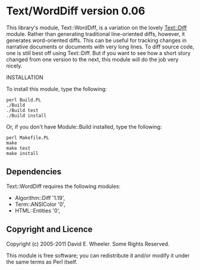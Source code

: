 Text/WordDiff version 0.06
==========================

This library's module, Text::WordDiff, is a variation on the lovely
[Text::Diff](http://search.cpan.org/perldoc?Text::Diff) module. Rather than
generating traditional line-oriented diffs, however, it generates
word-oriented diffs. This can be useful for tracking changes in narrative
documents or documents with very long lines. To diff source code, one is still
best off using Text::Diff. But if you want to see how a short story changed
from one version to the next, this module will do the job very nicely.

INSTALLATION

To install this module, type the following:

    perl Build.PL
    ./Build
    ./Build test
    ./Build install

Or, if you don't have Module::Build installed, type the following:

    perl Makefile.PL
    make
    make test
    make install

Dependencies
------------

Text::WordDiff requires the following modules:

* Algorithm::Diff '1.19',
* Term::ANSIColor '0',
* HTML::Entities '0',

Copyright and Licence
---------------------

Copyright (c) 2005-2011 David E. Wheeler. Some Rights Reserved.

This module is free software; you can redistribute it and/or modify it under
the same terms as Perl itself.

